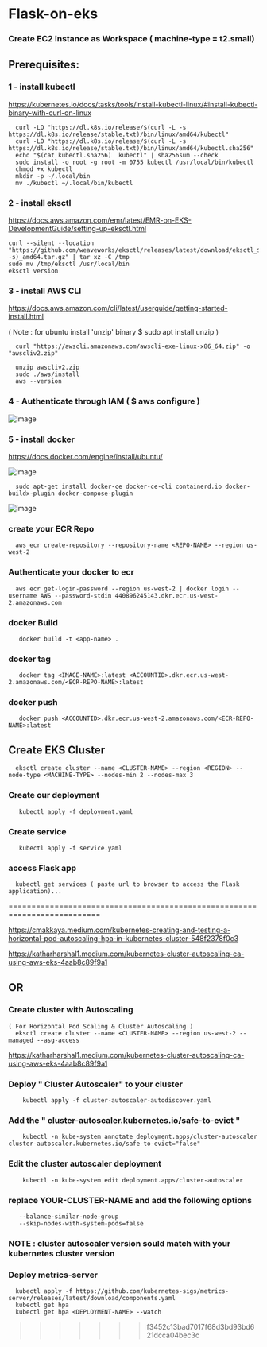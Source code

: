 # Flask-on-eks
### Create EC2 Instance as Workspace ( machine-type = t2.small)
## Prerequisites:
### 1 - install kubectl

  https://kubernetes.io/docs/tasks/tools/install-kubectl-linux/#install-kubectl-binary-with-curl-on-linux
  
      curl -LO "https://dl.k8s.io/release/$(curl -L -s https://dl.k8s.io/release/stable.txt)/bin/linux/amd64/kubectl"
      curl -LO "https://dl.k8s.io/release/$(curl -L -s https://dl.k8s.io/release/stable.txt)/bin/linux/amd64/kubectl.sha256"
      echo "$(cat kubectl.sha256)  kubectl" | sha256sum --check
      sudo install -o root -g root -m 0755 kubectl /usr/local/bin/kubectl
      chmod +x kubectl
      mkdir -p ~/.local/bin
      mv ./kubectl ~/.local/bin/kubectl


### 2 - install eksctl

  https://docs.aws.amazon.com/emr/latest/EMR-on-EKS-DevelopmentGuide/setting-up-eksctl.html
  
    curl --silent --location "https://github.com/weaveworks/eksctl/releases/latest/download/eksctl_$(uname -s)_amd64.tar.gz" | tar xz -C /tmp
    sudo mv /tmp/eksctl /usr/local/bin
    eksctl version
### 3 - install AWS CLI

  https://docs.aws.amazon.com/cli/latest/userguide/getting-started-install.html

( Note : for ubuntu install 'unzip' binary  $ sudo apt install unzip )

      curl "https://awscli.amazonaws.com/awscli-exe-linux-x86_64.zip" -o "awscliv2.zip"
      
      unzip awscliv2.zip
      sudo ./aws/install
      aws --version
### 4 - Authenticate through IAM ( $ aws configure )
![image](https://github.com/sayyed-123/Flask-on-eks/assets/166358159/e818224f-5137-4395-b274-4d15e921570d)

### 5 - install docker

  https://docs.docker.com/engine/install/ubuntu/

![image](https://github.com/sayyed-123/Flask-on-eks/assets/166358159/a2d642e5-657c-4aeb-8882-ff8b7ca0e59b)

      sudo apt-get install docker-ce docker-ce-cli containerd.io docker-buildx-plugin docker-compose-plugin

![image](https://github.com/sayyed-123/Flask-on-eks/assets/166358159/33315c77-a1bb-4336-89f2-99f87cd47332)


### create your ECR Repo
      aws ecr create-repository --repository-name <REPO-NAME> --region us-west-2
### Authenticate your docker to ecr
      aws ecr get-login-password --region us-west-2 | docker login --username AWS --password-stdin 440896245143.dkr.ecr.us-west-2.amazonaws.com
### docker Build
       docker build -t <app-name> .
### docker tag
       docker tag <IMAGE-NAME>:latest <ACCOUNTID>.dkr.ecr.us-west-2.amazonaws.com/<ECR-REPO-NAME>:latest
### docker push
       docker push <ACCOUNTID>.dkr.ecr.us-west-2.amazonaws.com/<ECR-REPO-NAME>:latest
## Create EKS Cluster
      eksctl create cluster --name <CLUSTER-NAME> --region <REGION> --node-type <MACHINE-TYPE> --nodes-min 2 --nodes-max 3
### Create our deployment
       kubectl apply -f deployment.yaml
### Create service
       kubectl apply -f service.yaml
### access Flask app
      kubectl get services ( paste url to browser to access the Flask application)...

==========================================================================

https://cmakkaya.medium.com/kubernetes-creating-and-testing-a-horizontal-pod-autoscaling-hpa-in-kubernetes-cluster-548f2378f0c3

https://katharharshal1.medium.com/kubernetes-cluster-autoscaling-ca-using-aws-eks-4aab8c89f9a1
## OR
### Create cluster with Autoscaling
    ( For Horizontal Pod Scaling & Cluster Autoscaling )
      eksctl create cluster --name <CLUSTER-NAME> --region us-west-2 --managed --asg-access 
https://katharharshal1.medium.com/kubernetes-cluster-autoscaling-ca-using-aws-eks-4aab8c89f9a1
### Deploy " Cluster Autoscaler" to your cluster
        kubectl apply -f cluster-autoscaler-autodiscover.yaml
### Add the " cluster-autoscaler.kubernetes.io/safe-to-evict "
        kubectl -n kube-system annotate deployment.apps/cluster-autoscaler cluster-autoscaler.kubernetes.io/safe-to-evict="false"
### Edit the cluster autoscaler deployment 
        kubectl -n kube-system edit deployment.apps/cluster-autoscaler
### replace YOUR-CLUSTER-NAME  and  add the following options
       --balance-similar-node-group
       --skip-nodes-with-system-pods=false
### NOTE : cluster autoscaler version sould match with your kubernetes cluster version    
### Deploy metrics-server
      kubectl apply -f https://github.com/kubernetes-sigs/metrics-server/releases/latest/download/components.yaml
      kubectl get hpa
      kubectl get hpa <DEPLOYMENT-NAME> --watch

>>>>>>> f3452c13bad7017f68d3bd93bd621dcca04bec3c



